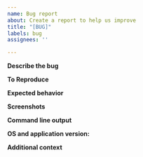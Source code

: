 ```yaml
---
name: Bug report
about: Create a report to help us improve
title: "[BUG]"
labels: bug
assignees: ''

---
```


<!--
**Note: **
Reporting bugs at https://github.com/JMoerman/Go-For-It/issues is preferred over https://github.com/mank319/Go-For-It/issues as https://github.com/JMoerman/Go-For-It/ is where most of the development happens.
https://github.com/mank319/Go-For-It is effectively a downstream repo.
-->

**Describe the bug**
<!-- A clear and concise description of what the bug is. -->

**To Reproduce**
<!--
Steps to reproduce the behavior:
1. Go to '...'
2. Click on '....'
3. Scroll down to '....'
4. See error
-->

**Expected behavior**
<!-- A clear and concise description of what you expected to happen. -->

**Screenshots**
<!-- If applicable, add screenshots to help explain your problem. -->

**Command line output**
<!-- Starting _Go For It!_ from the command line may yield valuable information. -->

**OS and application version:**
<!--
 - OS: [e.g. Ubuntu 18.04 / Fedora 29 /...]
 - Application version: [ 1.6.11 / git: c074128fde3954d076c196851c869c6d32218ca9 / ppa: 1.6.5+201903051527~ubuntu19.04.1]
 - Installation source: [eg. built from source, daily-builds ppa]
-->

**Additional context**
<!-- Add any other context about the problem here. -->
